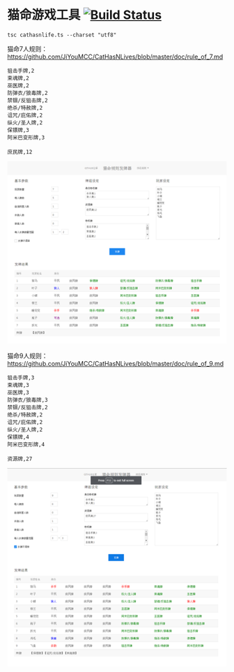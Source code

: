 # 猫命游戏工具 [![Build Status](https://travis-ci.org/JiYouMCC/CatHasNLives.svg?branch=master)](https://travis-ci.org/JiYouMCC/CatHasNLives)

    tsc cathasnlife.ts --charset "utf8"

猫命7人规则：https://github.com/JiYouMCC/CatHasNLives/blob/master/doc/rule_of_7.md

    狙击手牌,2
    束魂牌,2
    巫医牌,2
    防弹衣/狼毒牌,2
    禁锢/反狙击牌,2
    绝杀/特赦牌,2
    诅咒/庇佑牌,2
    纵火/圣人牌,2
    保镖牌,3
    阿米巴变形牌,3
    
    庶民牌,12
    
![](img/7.png)

猫命9人规则：https://github.com/JiYouMCC/CatHasNLives/blob/master/doc/rule_of_9.md

    狙击手牌,3
    束魂牌,3
    巫医牌,3
    防弹衣/狼毒牌,3
    禁锢/反狙击牌,2
    绝杀/特赦牌,2
    诅咒/庇佑牌,2
    纵火/圣人牌,2
    保镖牌,4
    阿米巴变形牌,4
    
    资源牌,27
    
![](img/9.png)
